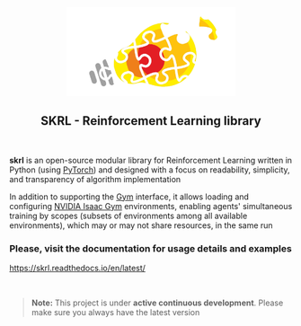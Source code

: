 <p align="center">
  <img width="300rem" src="docs/source/_static/data/skrl-up-transparent.png">
</p>
<h2 align="center" style="border-bottom: 0 !important;">SKRL - Reinforcement Learning library</h2>
<br>

**skrl** is an open-source modular library for Reinforcement Learning written in Python (using [PyTorch](https://pytorch.org/)) and designed with a focus on readability, simplicity, and transparency of algorithm implementation

In addition to supporting the [Gym](https://gym.openai.com/) interface, it allows loading and configuring [NVIDIA Isaac Gym](https://developer.nvidia.com/isaac-gym/) environments, enabling agents' simultaneous training by scopes (subsets of environments among all available environments), which may or may not share resources, in the same run

### Please, visit the documentation for usage details and examples

https://skrl.readthedocs.io/en/latest/

<br>

> **Note:** This project is under **active continuous development**. Please make sure you always have the latest version 

